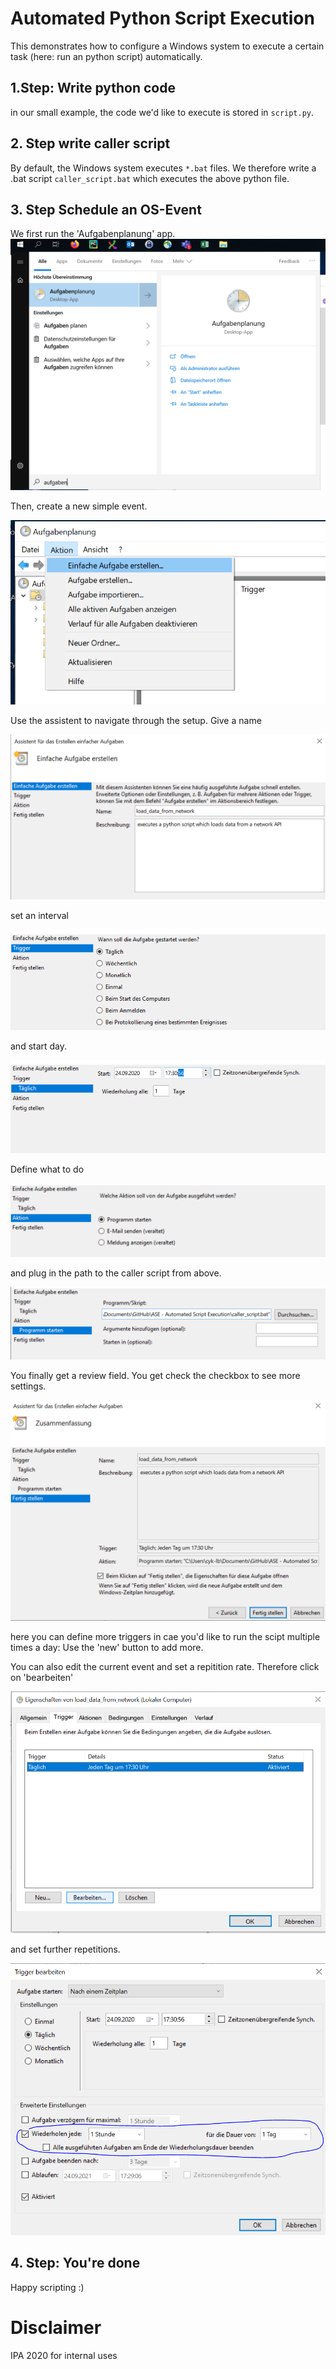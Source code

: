 # Automated Python Script Execution
This demonstrates how to configure a Windows system to execute a certain task (here: run an python script) automatically.

## 1.Step: Write python code
in our small example, the code we'd like to execute is stored in ``script.py``.

## 2. Step write caller script
By default, the Windows system executes `*.bat` files. 
We therefore write a .bat script  `caller_script.bat` which executes the above python file.

## 3. Step Schedule an OS-Event
We first run the 'Aufgabenplanung' app.
![](Images/step1.PNG) 


Then, create a new simple event.

![](Images/step2.PNG) 


Use the assistent to navigate through the setup. Give a name

![](Images/step3.PNG)

set an interval

![](Images/step4.PNG) 

and start day.

![](Images/step5.PNG) 

Define what to do

![](Images/step6.PNG) 

and plug in the path to the caller script from above.

![](Images/step7.PNG) 

You finally get a review field. You get check the checkbox to see more settings.

![](Images/step8.PNG) 

here you can define more triggers in cae you'd like to run the scipt multiple times a day: 
Use the 'new' button to add more.

You can also edit the current event and set a repitition rate. Therefore click on 'bearbeiten'  

![](Images/step9.PNG)

and set further repetitions. 

![](Images/step10.PNG) 

## 4. Step: You're done
Happy scripting :)


# Disclaimer
IPA 2020 for internal uses
